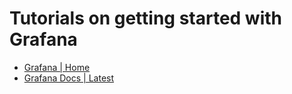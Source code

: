 # Tutorials on getting started with Grafana

- [Grafana | Home](https://grafana.com/grafana/)
- [Grafana Docs | Latest](https://grafana.com/docs/grafana/latest/)

